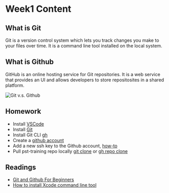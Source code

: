 # Week1 Content

## What is Git

Git is a version control system which lets you track changes you make to your files over time. It is a command line tool installed on the local system.

## What is Github

GitHub is an online hosting service for Git repositories. It is a web service that provides an UI and allows developers to store repositosites in a shared platform.

![Git v.s. Github](https://andersenlab.org/dry-guide/2022-03-09/img/git_v_github.png)

## Homework

- Install [VSCode](https://code.visualstudio.com/)
- Install [Git](https://git-scm.com/book/en/v2/Getting-Started-Installing-Git)
- Install Git CLI [gh](https://cli.github.com/manual/installation)
- Create a [github account](https://github.com/)
- Add a new ssh key to the Github account, [how-to](https://docs.github.com/en/authentication/connecting-to-github-with-ssh/adding-a-new-ssh-key-to-your-github-account)
- Pull pst-training repo locally [git clone](https://docs.github.com/en/repositories/creating-and-managing-repositories/cloning-a-repository) or [gh repo clone](https://cli.github.com/manual/gh_repo_clone)

## Readings

- [Git and Github For Beginners](freecodecamp.org/news/git-and-github-for-beginners/)
- [How to install Xcode command line tool](https://www.freecodecamp.org/news/install-xcode-command-line-tools/)
